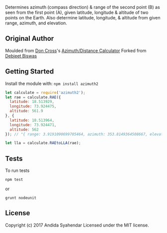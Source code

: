 Determines azimuth (compass direction) & range of the second point (B) as seen from the first point (A), given latitude, longitude & altitude of two points on the Earth.
Also determine latitude, longitude, & altitude from given range, azimuth, and elevation.

## Original Author
Moulded from [Don Cross](http://cosinekitty.com/)'s [Azimuth/Distance Calculator](http://cosinekitty.com/compass.html)
Forked from [Debjeet Biswas](http://github.com/vxtindia/azimuth)

## Getting Started
Install the module with: `npm install azimuth2`

```javascript
let calculate = require('azimuth2');
let rae = calculate.RAE({
  latitude: 18.513929,
  longitude: 73.924475,
  altitude: 561.9
}, {
  latitude: 18.513964,
  longitude: 73.924471,
  altitude: 562
}); // "{ range: 3.9191090699705464, azimuth: 353.8149364508667, elevation: 1.3478271564744548 }"

let lla = calculate.RAEtoLLA(rae);
```

## Tests
To run tests

````
npm test
````

or

````
grunt nodeunit
````

## License
Copyright (c) 2017 Andida Syahendar
Licensed under the MIT license.